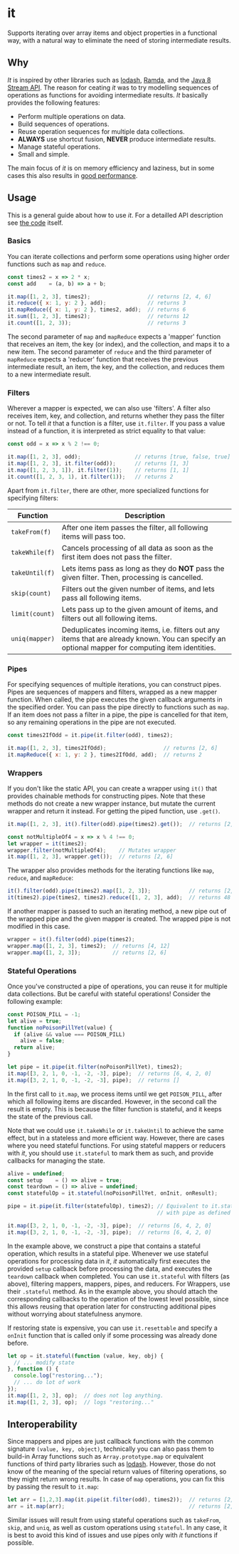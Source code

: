 # it

Supports iterating over array items and object properties in a functional way, with a natural way to eliminate the need of storing intermediate results.

## Why

*It* is inspired by other libraries such as [lodash](https://lodash.com/), [Ramda](http://ramdajs.com/), and the [Java 8 Stream API](https://docs.oracle.com/javase/8/docs/api/java/util/stream/package-summary.html). The reason for ceating *it* was to try modelling sequences of operations as functions for avoiding intermediate results. *It* basically provides the following features:
- Perform multiple operations on data.
- Build sequences of operations.
- Reuse operation sequences for multiple data collections.
- **ALWAYS** use shortcut fusion, **NEVER** produce intermediate results.
- Manage stateful operations.
- Small and simple.

The main focus of *it* is on memory efficiency and laziness, but in some cases this also results in [good performance](https://jsperf.com/it-vs-underscore-vs-lodash/5).

## Usage

This is a general guide about how to use *it*. For a detailled API description see [the code](it.js) itself.

### Basics

You can iterate collections and perform some operations using higher order functions such as `map` and `reduce`.

```javascript
const times2 = x => 2 * x;
const add    = (a, b) => a + b;

it.map([1, 2, 3], times2);                  // returns [2, 4, 6]
it.reduce({ x: 1, y: 2 }, add);             // returns 3
it.mapReduce({ x: 1, y: 2 }, times2, add);  // returns 6
it.sum([1, 2, 3], times2);                  // returns 12
it.count([1, 2, 3));                        // returns 3
```

The second parameter of `map` and `mapReduce` expects a 'mapper' function that receives an item, the key (or index), and the collection, and maps it to a new item. The second parameter of `reduce` and the third parameter of `mapReduce` expects a 'reducer' function that receives the previous intermediate result, an item, the key, and the collection, and reduces them to a new intermediate result.

### Filters

Wherever a mapper is expected, we can also use 'filters'. A filter also receives item, key, and collection, and returns whether they pass the filter or not. To tell *it* that a function is a filter, use `it.filter`. If you pass a value instead of a function, it is interpreted as strict equality to that value:

```javascript
const odd = x => x % 2 !== 0;

it.map([1, 2, 3], odd);                 // returns [true, false, true]
it.map([1, 2, 3], it.filter(odd));      // returns [1, 3]
it.map([1, 2, 3, 1]), it.filter(1));    // returns [1, 1]
it.count([1, 2, 3, 1), it.filter(1));   // returns 2
```

Apart from `it.filter`, there are other, more specialized functions for specifying filters:

| Function       | Description
|----------------|------------------------------------------------------------------------------------|
| `takeFrom(f)`  | After one item passes the filter, all following items will pass too.               |
| `takeWhile(f)` | Cancels processing of all data as soon as the first item does not pass the filter. |
| `takeUntil(f)` | Lets items pass as long as they do **NOT** pass the given filter. Then, processing is cancelled. |
| `skip(count)`  | Filters out the given number of items, and lets pass all following items.          |
| `limit(count)` | Lets pass up to the given amount of items, and filters out all following items.    |
| `uniq(mapper)` | Deduplicates incoming items, i.e. filters out any items that are already known. You can specify an optional mapper for computing item identities. |

### Pipes

For specifying sequences of multiple iterations, you can construct pipes. Pipes are sequences of mappers and filters, wrapped as a new mapper function. When called, the pipe executes the given callback arguments in the specified order. You can pass the pipe directly to functions such as `map`. If an item does not pass a filter in a pipe, the pipe is cancelled for that item, so any remaining operations in the pipe are not executed.
 
```javascript
const times2IfOdd = it.pipe(it.filter(odd), times2);

it.map([1, 2, 3], times2IfOdd);                  // returns [2, 6]
it.mapReduce({ x: 1, y: 2 }, times2IfOdd, add);  // returns 2
```

### Wrappers

If you don't like the static API, you can create a wrapper using `it()` that provides chainable methods for constructing pipes. Note that these methods do not create a new wrapper instance, but mutate the current wrapper and return it instead. For getting the piped function, use `.get()`.

```javascript
it.map([1, 2, 3], it().filter(odd).pipe(times2).get());  // returns [2, 6]

const notMultipleOf4 = x => x % 4 !== 0;
let wrapper = it(times2);
wrapper.filter(notMultipleOf4);    // Mutates wrapper
it.map([1, 2, 3], wrapper.get());  // returns [2, 6]
```

The wrapper also provides methods for the iterating functions like `map`, `reduce`, and `mapReduce`:

```javascript
it().filter(odd).pipe(times2).map([1, 2, 3]);            // returns [2, 6]
it(times2).pipe(times2, times2).reduce([1, 2, 3], add);  // returns 48
```

If another mapper is passed to such an iterating method, a new pipe out of the wrapped pipe and the given mapper is created. The wrapped pipe is not modified in this case.

```javascript
wrapper = it().filter(odd).pipe(times2);
wrapper.map([1, 2, 3], times2);  // returns [4, 12]
wrapper.map([1, 2, 3]);          // returns [2, 6]
```

### Stateful Operations

Once you've constructed a pipe of operations, you can reuse it for multiple data collections. But be careful with stateful operations! Consider the following example:

```javascript
const POISON_PILL = -1;
let alive = true;
function noPoisonPillYet(value) {
  if (alive && value === POISON_PILL)
    alive = false;
  return alive;
}

let pipe = it.pipe(it.filter(noPoisonPillYet), times2);
it.map([3, 2, 1, 0, -1, -2, -3], pipe);  // returns [6, 4, 2, 0]
it.map([3, 2, 1, 0, -1, -2, -3], pipe);  // returns []
```

In the first call to `it.map`, we process items until we get `POISON_PILL`, after which all following items are discarded. However, in the second call the result is empty. This is because the filter function is stateful, and it keeps the state of the previous call.

Note that we could use `it.takeWhile` or `it.takeUntil` to achieve the same effect, but in a stateless and more efficient way. However, there are cases where you need stateful functions. For using stateful mappers or reducers with *it*, you should use `it.stateful` to mark them as such, and provide callbacks for managing the state.

```javascript
alive = undefined;
const setup    = () => alive = true;
const teardown = () => alive = undefined;
const statefulOp = it.stateful(noPoisonPillYet, onInit, onResult);

pipe = it.pipe(it.filter(statefulOp), times2); // Equivalent to it.stateful(pipe, setup, teardown),
                                               // with pipe as defined in previous example

it.map([3, 2, 1, 0, -1, -2, -3], pipe);  // returns [6, 4, 2, 0]
it.map([3, 2, 1, 0, -1, -2, -3], pipe);  // returns [6, 4, 2, 0]
```

In the example above, we construct a pipe that contains a stateful operation, which results in a stateful pipe. Whenever we use stateful operations for processing data in *it*, *it* automatically first executes the provided `setup` callback before processing the data, and executes the `teardown` callback when completed. You can use `it.stateful` with filters (as above), filtering mappers, mappers, pipes, and reducers. For Wrappers, use their `.stateful` method. As in the example above, you should attach the corresponding callbacks to the operation of the lowest level possible, since this allows reusing that operation later for constructing additional pipes without worrying about statefulness anymore.

If restoring state is expensive, you can use `it.resettable` and specify a `onInit` function that is called only if some processing was already done before.

```javascript
let op = it.stateful(function (value, key, obj) {
  // ... modify state
}, function () {
  console.log("restoring...");
  // ... do lot of work
});
it.map([1, 2, 3], op);  // does not log anything.
it.map([1, 2, 3], op);  // logs "restoring..."
```

## Interoperability

Since mappers and pipes are just callback functions with the common signature `(value, key, object)`, technically you can also pass them to build-in Array functions such as `Array.prototype.map` or equivalent functions of third party libraries such as [lodash](https://lodash.com/). However, those do not know of the meaning of the special return values of filtering operations, so they might return wrong results. In case of `map` operations, you can fix this by passing the result to `it.map`:

```javascript
let arr = [1,2,3].map(it.pipe(it.filter(odd), times2));  // returns [2, <Object>, 6]
arr = it.map(arr);                                       // returns [2, 6]
```

Similar issues will result from using stateful operations such as `takeFrom`, `skip`, and `uniq`, as well as custom operations using `stateful`. In any case, it is best to avoid this kind of issues and use pipes only with *it* functions if possible.
